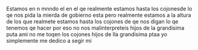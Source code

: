 Estamos en n mnndo el en el qe realmente estamos hasta los cojonesde lo qe nos pida la mierda de gobierno esta pero realmente estamos a la altura de los que realmete estamos hasta los cojones de qe nos digan lo qe tenemos qe hacer por eso no nos malinterpreteis hijos de la grandisima puta
ami no me toqen los cojones hijos de lla grandisima ptaa yo simplemente me dedico a segir mi 